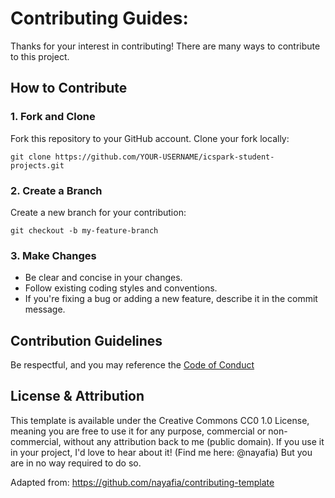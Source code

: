 # Contributing Guides:
Thanks for your interest in contributing! There are many ways to contribute to this project. 

## How to Contribute
### 1. Fork and Clone
Fork this repository to your GitHub account.
Clone your fork locally:
```
git clone https://github.com/YOUR-USERNAME/icspark-student-projects.git
```

### 2. Create a Branch
Create a new branch for your contribution: 
```
git checkout -b my-feature-branch
```
### 3. Make Changes
- Be clear and concise in your changes.
- Follow existing coding styles and conventions.
- If you're fixing a bug or adding a new feature, describe it in the commit message.

## Contribution Guidelines
Be respectful, and you may reference the [Code of Conduct](CODE_OF_CONDUCT.md)


## License & Attribution
This template is available under the Creative Commons CC0 1.0 License, meaning you are free to use it for any purpose, commercial or non-commercial, without any attribution back to me (public domain). If you use it in your project, I'd love to hear about it! (Find me here: @nayafia) But you are in no way required to do so.

Adapted from: https://github.com/nayafia/contributing-template 
